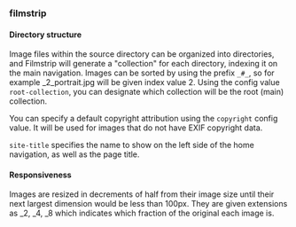 ### filmstrip

#### Directory structure
Image files within the source directory can be organized into directories, and Filmstrip will generate a "collection" for each directory, indexing it on the main navigation. Images can be sorted by using the prefix `_#_`, so for example _2_portrait.jpg will be given index value 2. Using the config value `root-collection`, you can designate which collection will be the root (main) collection.

You can specify a default copyright attribution using the `copyright` config value. It will be used for images that do not have EXIF copyright data.

`site-title` specifies the name to show on the left side of the home navigation, as well as the page title.

#### Responsiveness
Images are resized in decrements of half from their image size until their next largest dimension would be less than 100px. They are given extensions as _2, _4, _8 which indicates which fraction of the original each image is.